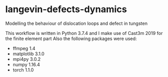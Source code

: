 # langevin-defects-dynamics
Modelling the behaviour of dislocation loops and defect in tungsten

This workflow is written in Python 3.7.4 and I make use of Cast3m 2019 for the finite element part
Also the following packages were used:
 - ffmpeg 1.4
 - matplotlib 3.1.0
 - mpi4py 3.0.2
 - numpy 1.16.4
 - torch 1.1.0
